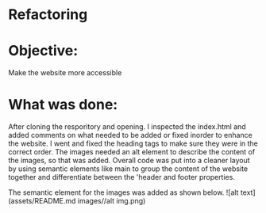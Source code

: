 # Refactoring

# Objective:
Make the website more accessible 
# What was done:
After cloning the resporitory and opening. I inspected the index.html and added comments on what needed to be added or fixed inorder to enhance the website. I went and fixed the heading tags to make sure they were in the correct order. The images needed an alt element to describe the content of the images, so that was added. Overall code was put into a cleaner layout by using semantic elements like main to group the content of the website together and differentiate between the 'header and footer properties. 

The semantic element for the images was added as shown below.
![alt text](assets/README.md images//alt img.png)

